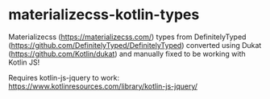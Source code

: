 # materializecss-kotlin-types
Materializecss (https://materializecss.com/) types from DefinitelyTyped (https://github.com/DefinitelyTyped/DefinitelyTyped) converted using Dukat (https://github.com/Kotlin/dukat) and manually fixed to be working with Kotlin JS!

Requires kotlin-js-jquery to work: https://www.kotlinresources.com/library/kotlin-js-jquery/
